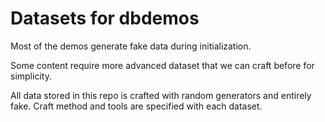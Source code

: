# Datasets for dbdemos

Most of the demos generate fake data during initialization.

Some content require more advanced dataset that we can craft before for simplicity. 

All data stored in this repo is crafted with random generators and entirely fake. Craft method and tools are specified with each dataset.
